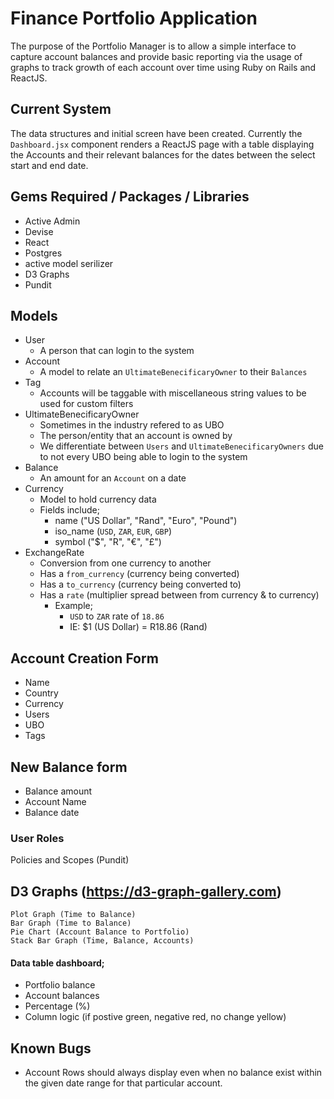 # Finance Portfolio Application

The purpose of the Portfolio Manager is to allow a simple interface to capture account balances and provide basic reporting via the usage of graphs to track growth of each account over time using Ruby on Rails and ReactJS.

## Current System

The data structures and initial screen have been created. Currently the `Dashboard.jsx` component renders a ReactJS page with a table displaying the Accounts and their relevant balances for the dates between the select start and end date.

## Gems Required / Packages / Libraries

- Active Admin
- Devise
- React
- Postgres
- active model serilizer
- D3 Graphs
- Pundit

## Models

- User
  - A person that can login to the system
- Account
  - A model to relate an `UltimateBenecificaryOwner` to their `Balances`
- Tag
  - Accounts will be taggable with miscellaneous string values to be used for custom filters
- UltimateBenecificaryOwner
  - Sometimes in the industry refered to as UBO
  - The person/entity that an account is owned by
  - We differentiate between `Users` and `UltimateBenecificaryOwners` due to not every UBO being able to login to the system
- Balance
  - An amount for an `Account` on a date
- Currency
  - Model to hold currency data
  - Fields include;
    - name ("US Dollar", "Rand", "Euro", "Pound")
    - iso_name (`USD`, `ZAR`, `EUR`, `GBP`)
    - symbol ("$", "R", "€", "£")
- ExchangeRate
  - Conversion from one currency to another
  - Has a `from_currency` (currency being converted)
  - Has a `to_currency` (currency being converted to)
  - Has a `rate` (multiplier spread between from currency & to currency)
    - Example;
      - `USD` to `ZAR` rate of `18.86`
      - IE: $1 (US Dollar) = R18.86 (Rand)

## Account Creation Form

- Name
- Country
- Currency
- Users
- UBO
- Tags

## New Balance form

- Balance amount
- Account Name
- Balance date

### User Roles

Policies and Scopes (Pundit)

## D3 Graphs (https://d3-graph-gallery.com)

    Plot Graph (Time to Balance)
    Bar Graph (Time to Balance)
    Pie Chart (Account Balance to Portfolio)
    Stack Bar Graph (Time, Balance, Accounts)

#### Data table dashboard;

- Portfolio balance
- Account balances
- Percentage (%)
- Column logic (if postive green, negative red, no change yellow)

## Known Bugs

- Account Rows should always display even when no balance exist within the given date range for that particular account.
